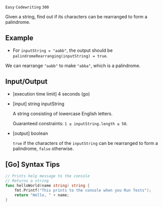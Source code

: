 `Easy`	`Codewriting` 	`300`

Given a string, find out if its characters can be rearranged to form a palindrome.

## Example

- For `inputString = "aabb"`, the output should be
`palindromeRearranging(inputString) = true`.

We can rearrange `"aabb"` to make `"abba"`, which is a palindrome.

## Input/Output

- [execution time limit] 4 seconds (go)

- [input] string inputString

    A string consisting of lowercase English letters.

    Guaranteed constraints:
    `1 ≤ inputString.length ≤ 50`.

- [output] boolean

    `true` if the characters of the `inputString` can be rearranged to form a palindrome, `false` otherwise.

## [Go] Syntax Tips

``` go
// Prints help message to the console
// Returns a string
func helloWorld(name string) string {
    fmt.Printf("This prints to the console when you Run Tests");
    return "Hello, " + name;
}
```
